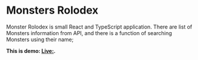 # Monsters Rolodex

Monster Rolodex is small React and TypeScript application. There are list of Monsters information from API, and there is a function of searching Monsters using their name;

**This is demo: [Live:](http://monsters-yard.surge.sh/).**
